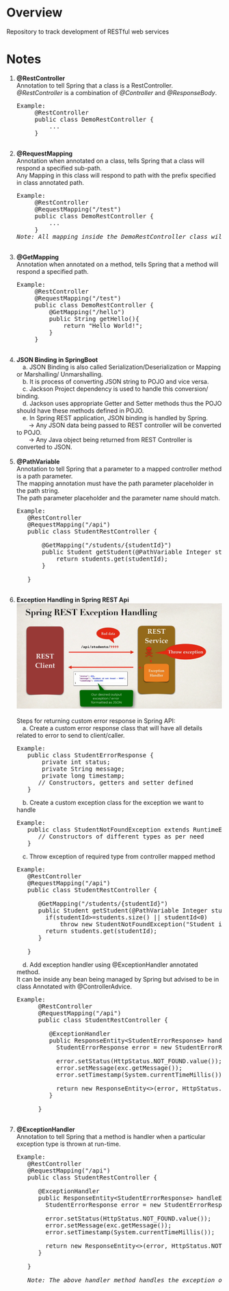 <h1>Overview</h1>

Repository to track development of RESTful web services

<h1>Notes</h1>

1. <strong>@RestController</strong> <br>
    Annotation to tell Spring that a class is a RestController. <br>
    <em>@RestController</em> is a combination of <em>@Controller</em> and <em>@ResponseBody</em>. <br>
    <pre>Example:
        @RestController
        public class DemoRestController {
            ...
        } </pre><br>
2. <strong>@RequestMapping</strong> <br>
    Annotation when annotated on a class, tells Spring that a class will respond a specified sub-path. <br>
    Any Mapping in this class will respond to path with the prefix specified in class annotated path. <br>
    <pre>Example:
        @RestController
        @RequestMapping("/test")
        public class DemoRestController {
            ...
        }
   <em>Note: All mapping inside the DemoRestController class will respond to /test/... URI</em></pre> <br>
3. <strong>@GetMapping</strong> <br>
    Annotation when annotated on a method, tells Spring that a method will respond a specified path. <br>
    <pre>Example:
        @RestController
        @RequestMapping("/test")
        public class DemoRestController {
            @GetMapping("/hello")
            public String getHello(){
                return "Hello World!";
            }
        } </pre><br>
4. <strong>JSON Binding in SpringBoot</strong> <br>
   &emsp;a. JSON Binding is also called Serialization/Deserialization or Mapping or Marshalling/ Unmarshalling. <br>
   &emsp;b. It is process of converting JSON string to POJO and vice versa. <br>
   &emsp;c. Jackson Project dependency is used to handle this conversion/ binding. <br>
   &emsp;d. Jackson uses appropriate Getter and Setter methods thus the POJO should have these methods defined in POJO. <br>
   &emsp;e. In Spring REST application, JSON binding is handled by Spring. <br>
   &emsp;&emsp;-> Any JSON data being passed to REST controller will be converted to POJO. <br>
   &emsp;&emsp;-> Any Java object being returned from REST Controller is converted to JSON. <br><br>
5. <strong>@PathVariable</strong> <br>
   Annotation to tell Spring that a parameter to a mapped controller method is a path parameter. <br>
   The mapping annotation must have the path parameter placeholder in the path string. <br>
   The path parameter placeholder and the parameter name should match. <br>
   <pre>Example:
      @RestController
      @RequestMapping("/api")
      public class StudentRestController {
   
          @GetMapping("/students/{studentId}")
          public Student getStudent(@PathVariable Integer studentId){
              return students.get(studentId);
          }
   
      }</pre> <br>
6. <strong>Exception Handling in Spring REST Api</strong> <br>
   ![Exception Handling](./img/exceptionhandling.PNG?raw=true "ExceptionHandling") <br><br>
   Steps for returning custom error response in Spring API: <br>
   &emsp;a. Create a custom error response class that will have all details related to error to send to client/caller. <br>
      <pre>Example:
      public class StudentErrorResponse {
          private int status;
          private String message;
          private long timestamp;
         // Constructors, getters and setter defined 
      }</pre>
   &emsp;b. Create a custom exception class for the exception we want to handle
      <pre>Example:
      public class StudentNotFoundException extends RuntimeException{
         // Constructors of different types as per need
      }</pre>
   &emsp;c. Throw exception of required type from controller mapped method
      <pre>Example:
      @RestController
      @RequestMapping("/api")
      public class StudentRestController {
         
         @GetMapping("/students/{studentId}")
         public Student getStudent(@PathVariable Integer studentId){
           if(studentId>=students.size() || studentId<0)
               throw new StudentNotFoundException("Student id not found - "+studentId);
           return students.get(studentId);
         }
   
      }</pre>
   &emsp;d. Add exception handler using @ExceptionHandler annotated method. <br>
   It can be inside any bean being managed by Spring but advised to be in class Annotated with @ControllerAdvice. <br>
   <pre>Example: 
         @RestController
         @RequestMapping("/api")
         public class StudentRestController {

            @ExceptionHandler
            public ResponseEntity&lt;StudentErrorResponse&gt; handleException(StudentNotFoundException exc){
              StudentErrorResponse error = new StudentErrorResponse();
            
              error.setStatus(HttpStatus.NOT_FOUND.value());
              error.setMessage(exc.getMessage());
              error.setTimestamp(System.currentTimeMillis());
            
              return new ResponseEntity&lt;&gt;(error, HttpStatus.NOT_FOUND);
            }
   
         }</pre> <br>
7. <strong>@ExceptionHandler</strong> <br>
   Annotation to tell Spring that a method is handler when a particular exception type is thrown at run-time. <br>
   <pre>Example:
      @RestController
      @RequestMapping("/api")
      public class StudentRestController {

         @ExceptionHandler
         public ResponseEntity&lt;StudentErrorResponse&gt; handleException(StudentNotFoundException exc){
           StudentErrorResponse error = new StudentErrorResponse();
         
           error.setStatus(HttpStatus.NOT_FOUND.value());
           error.setMessage(exc.getMessage());
           error.setTimestamp(System.currentTimeMillis());
         
           return new ResponseEntity&lt;&gt;(error, HttpStatus.NOT_FOUND);
         }
   
      }
   
      <em>Note: The above handler method handles the exception of type StudentNotFoundException</em>
   </pre> <br>
